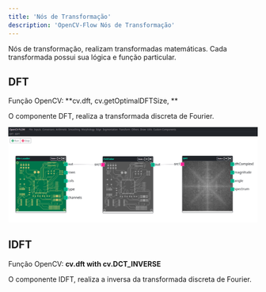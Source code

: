 ```yaml
---
title: 'Nós de Transformação'
description: 'OpenCV-Flow Nós de Transformação'
---
```


Nós de transformação, realizam transformadas matemáticas. Cada transformada possui sua lógica e função particular.

## DFT

Função OpenCV: **cv.dft, cv.getOptimalDFTSize, **

O componente DFT, realiza a transformada discreta de Fourier.

![Arithmétic Operation Sample](../../assets/transform/dft.png)

## IDFT

Função OpenCV: **cv.dft with cv.DCT_INVERSE**

O componente IDFT, realiza a inversa da transformada discreta de Fourier.